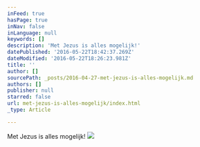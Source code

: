 ```yaml
---
inFeed: true
hasPage: true
inNav: false
inLanguage: null
keywords: []
description: 'Met Jezus is alles mogelijk!'
datePublished: '2016-05-22T18:42:37.269Z'
dateModified: '2016-05-22T18:26:23.981Z'
title: ''
author: []
sourcePath: _posts/2016-04-27-met-jezus-is-alles-mogelijk.md
authors: []
publisher: null
starred: false
url: met-jezus-is-alles-mogelijk/index.html
_type: Article

---
```

Met Jezus is alles mogelijk!
![](https://the-grid-user-content.s3-us-west-2.amazonaws.com/d7234433-5b03-4089-a5dd-623125ddc037.png)